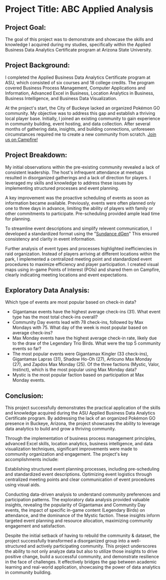 # Project Title: ABC Applied Analysis

## Project Goal:
The goal of this project was to demonstrate and showcase the skills and knowledge I acquired during my studies, specifically within the Applied Business Data Analytics Certificate program at Arizona State University.

## Project Background:
I completed the Applied Business Data Analytics Certificate program at ASU, which consisted of six courses and 18 college credits.  The program covered Business Process Management, Computer Applications and Information, Advanced Excel in Business, Location Analytics in Business, Business Intelligence, and Business Data Visualization.

At the project's start, the City of Buckeye lacked an organized Pokémon GO community. My objective was to address this gap and establish a thriving local player base. Initially, I joined an existing community to gain experience in community building, event hosting, and data collection. After several months of gathering data, insights, and building connections, unforeseen circumstances required me to create a new community from scratch. [Join us on Campfire!](https://campfire.onelink.me/eBr8?af_dp=campfire://&af_force_deeplink=true&deep_link_sub1=cj1jbHVicyZjPTU2NTY0MjI4LTc0YmMtNDZkZC1iZTU1LWQ3NjIyOTc3ZGM1NSZpPXRydWU=)

## Project Breakdown:
My initial observations within the pre-existing community revealed a lack of consistent leadership. The host's infrequent attendance at meetups resulted in disorganized gatherings and a lack of direction for players. I leveraged my skills and knowledge to address these issues by implementing structured processes and event planning.

A key improvement was the proactive scheduling of events as soon as information became available. Previously, events were often planned only one to three days in advance, limiting the ability of players with family or other commitments to participate. Pre-scheduling provided ample lead time for planning.

To streamline event descriptions and simplify relevent communication, I developed a standardized format using the "[Sundance dGen](https://github.com/00xJS/sundance-dgen)" This ensured consistency and clarity in event information.

Further analysis of event types and processes highlighted inefficiencies in raid organization. Instead of players arriving at different locations within the park, I implemented a centralized meeting point and standardized event procedures to maximize efficiency and player participation. I created visual maps using in-game Points of Interest (POIs) and shared them on Campfire, clearly indicating meeting locations and event expectations.

## Exploratory Data Analysis: 
Which type of events are most popular based on check-in data?
- Gigantamax events have the highest average check-ins (31).
What event type has the most total check-ins overall?
- Community Day events lead with 78 check-ins, followed by Max Mondays with 75.
What day of the week is most popular based on average check-ins?
- Max Monday events have the highest average check-in rate, likely due to the draw of the Legendary Trio Birds.
What were the top 5 community events so far?
- The most popular events were Gigantamax Kingler (33 check-ins), Gigantamax Lapras (31), Shadow Ho-Oh (27), Articuno Max Monday (27), and Zapdos Max Monday (25).
Of the three factions (Mystic, Valor, Instinct), which is the most popular using Max Monday data?
- Mystic is the most popular faction based on participation at Max Monday events.

## Conclusion:
This project successfully demonstrates the practical application of the skills and knowledge acquired during the ASU Applied Business Data Analytics Certificate program. By addressing the lack of an organized Pokémon GO presence in Buckeye, Arizona, the project showcases the ability to leverage data analytics to build and grow a thriving community.

Through the implementation of business process management principles, advanced Excel skills, location analytics, business intelligence, and data visualization techniques, significant improvements were made to community organization and engagement. The project's key accomplishments include:

Establishing structured event planning processes, including pre-scheduling and standardized event descriptions.
Optimizing event logistics through centralized meeting points and clear communication of event procedures using visual aids.

Conducting data-driven analysis to understand community preferences and participation patterns.
The exploratory data analysis provided valuable insights, revealing the popularity of Gigantamax and Community Day events, the impact of specific in-game content (Legendary Birds) on attendance, and the dominance of the Mystic faction. These insights inform targeted event planning and resource allocation, maximizing community engagement and satisfaction.

Despite the initial setback of having to rebuild the community & dataset, the project successfully transformed a disorganized group into a well-structured and actively participating community. This project underscores the ability to not only analyze data but also to utilize those insights to drive positive change, build a successful community, and demonstrate resilience in the face of challenges. It effectively bridges the gap between academic learning and real-world application, showcasing the power of data analytics in community building.